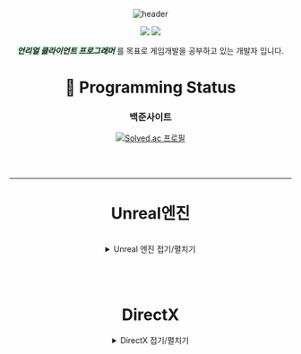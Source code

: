 <div align=center>

![header](https://capsule-render.vercel.app/api?type=wave&color=auto&height=300&section=header&text=SeongYeon%20ReadMe&fontSize=90)

<img src="https://img.shields.io/badge/C++-00599C?style=flat&logo=GitHub&logoColor=white" />
<img src="https://img.shields.io/badge/Unreal-1572B6?style=flat&logo=GitHub&logoColor=white" />


  <span style="background-color:#DCFFE4">  ***언리얼 클라이언트 프로그래머***  </span>
  를 목표로 게임개발을 공부하고 있는 개발자 입니다.


# :eyes: Programming Status

<div align=center>

### 백준사이트
  
[![Solved.ac
프로필](http://mazassumnida.wtf/api/generate_badge?boj=moad6127)](https://solved.ac/profile/moad6127)

</div>

<br/>
<br/>

--------------------------------------------------------------------------------------------------
# Unreal엔진
<br/>

<details><summary>Unreal 엔진 접기/펼치기 </summary>
<p>


## TopDown게임

![TopDownGame](https://github.com/moad6127/Unreal_TopDown/assets/101626318/833f4200-307a-4f6b-a589-b25ca5577954)

<img src="https://img.shields.io/badge/UnrealEngine5-074900?style=flat&logo=GitHub&logoColor=white" />
<img src="https://img.shields.io/badge/SaveGame-A1B2C3?style=flat&logo=GitHub&logoColor=white" />
<img src="https://img.shields.io/badge/Roguelike-07A107?style=flat&logo=GitHub&logoColor=white" />

[TopDown게임](https://github.com/moad6127/Unreal_TopDown)

> 뱀파이어 서바이벌류 TopDown게임


## Inventory FPS Shooter

![ScreenShot00007](https://github.com/user-attachments/assets/cceb26e9-b1c0-426a-941c-34cd79edf7c0)


<img src="https://img.shields.io/badge/UnrealEngine5-074900?style=flat&logo=GitHub&logoColor=white" />
<img src="https://img.shields.io/badge/plugin-0749a0?style=flat&logo=GitHub&logoColor=white" />
<img src="https://img.shields.io/badge/InventorySystem-07A107?style=flat&logo=GitHub&logoColor=white" />
<img src="https://img.shields.io/badge/SaveGame-A1B2C3?style=flat&logo=GitHub&logoColor=white" />

[FPSShooting게임](https://github.com/moad6127/Unreal_FPSShooting)


> FPSShooting게임으로 인벤토리시스템, 장비창시스템등이 존재하며 게임에서 여러가지 아이템을 찾는 게임.
> 아이템을 찾고 다른 맵으로 이동해 찾은 물건을 저장할수 있다.


## GAS를 사용한 기본 RPG게임


![Main](https://github.com/user-attachments/assets/87dde23b-2cca-4525-86ac-5367b597dfc2)
[GAS를 사용한 TopDownRPG게임](https://github.com/moad6127/TopDownRPG)

<img src="https://img.shields.io/badge/UnrealEngine5-074900?style=flat&logo=GitHub&logoColor=white" />
<img src="https://img.shields.io/badge/GAS-C1B2A3?style=flat&logo=GitHub&logoColor=red" />
<img src="https://img.shields.io/badge/SaveGame-A1B2C3?style=flat&logo=GitHub&logoColor=white" />

>Unreal 엔진의 GAS를 사용해서 기본적인 TopDown형식의 RPG게임 만들기


----------------------------------------------------------------------------------------------------------
<br/>

## 멀티플레이 TPS 슈팅 게임
![BlasterGameMode](https://github.com/moad6127/Unreal_MultiPlayShooter/assets/101626318/025dc39e-6d9a-4879-b979-eec4481be2af)
[멀티플레이 TPS 슈팅 게임](https://github.com/moad6127/Unreal_MultiPlayShooter)

<img src="https://img.shields.io/badge/UnrealEngine5-074900?style=flat&logo=GitHub&logoColor=white" />
<img src="https://img.shields.io/badge/MultiPlay-AC493C?style=flat&logo=GitHub&logoColor=white" />
<img src="https://img.shields.io/badge/Shooting-175501?style=flat&logo=GitHub&logoColor=white" />

>스팀 세션을 이용해 Server/Client방식으로 멀티플레이를 할수있도록 만든 3인칭 슈팅 게임

----------------------------------------------------------------------------------------------------------
<br/>

## SimpleRPG게임
![ScreenShot00001](https://github.com/moad6127/Unreal_MultiPlayShooter/assets/101626318/a9ef161a-4a62-4b76-9962-cb4db7ee02ca)

<img src="https://img.shields.io/badge/UnrealEngine5-074900?style=flat&logo=GitHub&logoColor=white" />
<img src="https://img.shields.io/badge/InventorySystem-1B6501?style=flat&logo=GitHub&logoColor=white" />

[SimpleRPG게임](https://github.com/moad6127/Unreal_OpenWorldRPG)

>간단한 오픈월드형식의 맵으로 제작된 솔로플레이형 게임

----------------------------------------------------------------------------------------------------
<br/>
<br/>


----------------------------------------------------------------------------------------------------

</p>
</details>

<br/>
<br/>
<br/>

# DirectX
<details><summary> DirectX 접기/펼치기 </summary>
<p>

# 카드 맞추기 게임

![Solitaire_DX](https://github.com/moad6127/Unreal_MultiPlayShooter/assets/101626318/5ba78cdc-1afc-431f-9d32-3fb1f2e524e6)
[카드 맞추기 게임](https://github.com/moad6127/Report/tree/master/DX_Sokoban)

> 선택된 카드2개가 같은문양이면 사라지도록 만든 간단한 게임

# SOKOBAN(창고지기)게임

![Sokoban_DX](https://github.com/moad6127/Unreal_MultiPlayShooter/assets/101626318/6d9cb51a-8646-4c71-845b-a6c44bcc4e33)
[SOKOBAN(창고지기)게임](https://github.com/moad6127/Report/tree/master/DX_Sokoban)
 
> 이동키를 사용해서 상자를 밀어 원하는 위치에 놓으면 되는 게임


</p>
</details>


